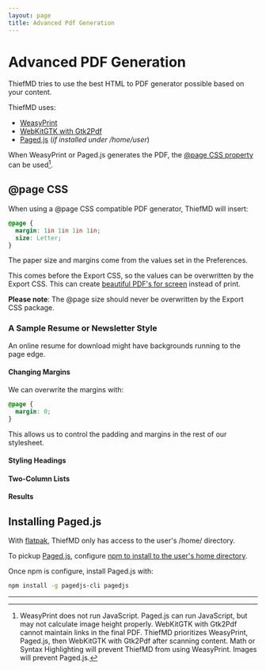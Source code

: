 ```yaml
---
layout: page
title: Advanced Pdf Generation
---
```

# Advanced PDF Generation

ThiefMD tries to use the best HTML to PDF generator possible based on your content.

ThiefMD uses:

- [WeasyPrint](https://weasyprint.org)
- [WebKitGTK with Gtk2Pdf](https://webkitgtk.org)
- [Paged.js](https://www.pagedjs.org) (*if installed under /home/user*)

When WeasyPrint or Paged.js generates the PDF, the [@page CSS property](https://developer.mozilla.org/en-US/docs/Web/CSS/@page) can be used[^super-logic].

[^super-logic]: WeasyPrint does not run JavaScript. Paged.js can run JavaScript, but may not calculate image height properly. WebKitGTK with Gtk2Pdf cannot maintain links in the final PDF. ThiefMD prioritizes WeasyPrint, Paged.js, then WebKitGTK with Gtk2Pdf after scanning content. Math or Syntax Highlighting will prevent ThiefMD from using WeasyPrint. Images will prevent Paged.js.

## @page CSS

When using a @page CSS compatible PDF generator, ThiefMD will insert:

```css
@page {
  margin: 1in 1in 1in 1in;
  size: Letter;
}
```

The paper size and margins come from the values set in the Preferences.

This comes before the Export CSS, so the values can be overwritten by the Export CSS. This can create [beautiful PDF's for screen](https://themes.thiefmd.com/2021/04/17/highlighted-headings.html) instead of print.

**Please note**: The @page size should never be overwritten by the Export CSS package.

### A Sample Resume or Newsletter Style

An online resume for download might have backgrounds running to the page edge.

#### Changing Margins

We can overwrite the margins with:

```css
@page {
  margin: 0;
}
```

This allows us to control the padding and margins in the rest of our stylesheet.

#### Styling Headings

#### Two-Column Lists

#### Results

## Installing Paged.js

With [flatpak](), ThiefMD only has access to the user's /home/ directory.

To pickup [Paged.js](https://www.pagedjs.org/documentation/02-getting-started-with-paged-js/#command-line-version), configure [npm to install to the user's home directory](https://github.com/sindresorhus/guides/blob/main/npm-global-without-sudo.md).

Once npm is configure, install Paged.js with:

```bash
npm install -g pagedjs-cli pagedjs
```

---